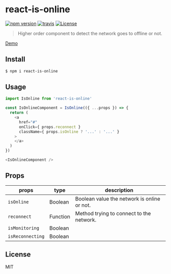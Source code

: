# react-is-online

[![npm version](https://img.shields.io/npm/v/react-is-online.svg?style=flat-square)](https://www.npmjs.com/package/react-is-online)
[![travis](http://img.shields.io/travis/makotot/react-is-online.svg?style=flat-square)](https://travis-ci.org/makotot/react-is-online)
[![License](http://img.shields.io/npm/l/react-is-online.svg?style=flat-square)](https://github.com/makotot/react-is-online)

> Higher order component to detect the network goes to offline or not.

[Demo](http://makotot.github.io/react-is-online/)

## Install

```sh
$ npm i react-is-online
```

## Usage

```js
import IsOnline from 'react-is-online'

const IsOnlineComponent = IsOnline(({ ...props }) => {
  return (
    <a
      href="#"
      onClick={ props.reconnect }
      className={ props.isOnline ? '...' : '...' }
    >
    </a>
  )
})

<IsOnlineComponent />
```

## Props

| props | type | description |
| ----- | ----- | ------- |
| `isOnline` | Boolean | Boolean value the network is online or not. |
| `reconnect` | Function | Method trying to connect to the network. |
| `isMonitoring` | Boolean | |
| `isReconnecting` | Boolean | |

## License

MIT
